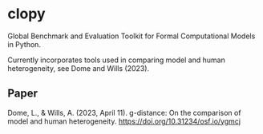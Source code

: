 # clopy

Global Benchmark and Evaluation Toolkit for Formal Computational Models in Python.

Currently incorporates tools used in comparing model and human heterogeneity, see Dome and Wills (2023).

## Paper

Dome, L., & Wills, A. (2023, April 11). g-distance: On the comparison of model and human heterogeneity. https://doi.org/10.31234/osf.io/ygmcj
